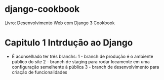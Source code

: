 # django-cookbook
Livro: Desenvolvimento Web com Django 3 Cookbook

# Capitulo 1 Intrdução ao Django

- É aconselhado ter três branchs:
    1 - branch de produção é o ambiente público do site
    2 - branch de staging para rodar locamente em uma configuração semelhente à pública
    3 - branch de desenvolvimento para criação de funcionalidades


